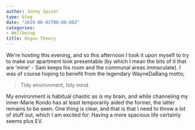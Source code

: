 ```yaml
---
author: Jonny Spicer
type: blog
date: "2019-06-01T00:00:00Z"
categories:
- Wellbeing
title: Ongun Theory
---
```

We're hosting this evening, and so this afternoon I took it upon myself to try to make our apartment look presentable (by which
I mean the bits of it that are 'mine' - Sam keeps his room and the communal areas immaculate). I was of course hoping to benefit
from the legendary WayneDaBang motto;

>Tidy environment, tidy mind.

My environment is habitual chaotic as is my brain, and while channeling my inner-Marie Kondo has at least temporarily aided the former,
the latter remains to be seen. One thing is clear, and that is that I need to throw a *lot* of stuff out, which I am excited for.
Having a more spacious life certainly seems plus EV.
